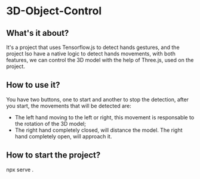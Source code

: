 # 3D-Object-Control

## What's it about?
It's a project that uses Tensorflow.js to detect hands gestures, and the project 
lso have a native logic to detect hands movements, with both features, we can control
the 3D model with the help of Three.js, used on the project.

## How to use it?
You have two buttons, one to start and another to stop the detection, after you start, the movements that will be detected are:
- The left hand moving to the left or right, this movement is responsable to the rotation of the 3D model;
- The right hand completely closed, will distance the model. The right hand completely open, will approach it.

## How to start the project?
npx serve .

